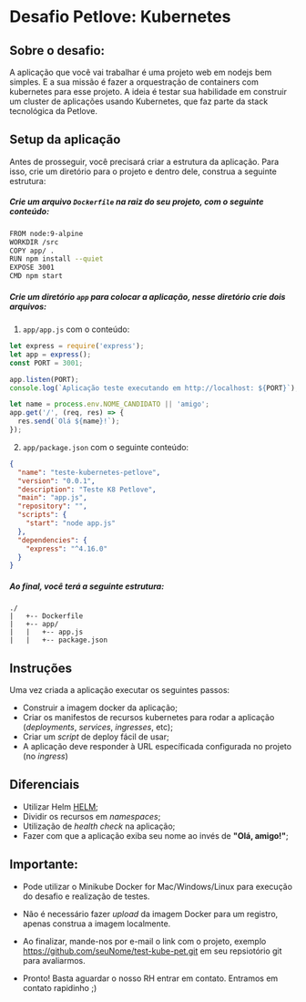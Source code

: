 # Desafio Petlove: Kubernetes

## Sobre o desafio:
A aplicação que você vai trabalhar é uma projeto web em nodejs bem simples. E a sua missão é fazer a orquestração de containers com kubernetes para esse projeto. A ideia é testar sua habilidade em construir um cluster de aplicações usando Kubernetes, que faz parte da stack tecnológica da Petlove.

## Setup da aplicação
Antes de prosseguir, você precisará criar a estrutura da aplicação. Para isso, crie um diretório para o projeto e dentro dele, construa a seguinte estrutura:

##### Crie um arquivo `Dockerfile` na raiz do seu projeto, com o seguinte conteúdo:

```bash
FROM node:9-alpine
WORKDIR /src
COPY app/ .
RUN npm install --quiet
EXPOSE 3001
CMD npm start
```

##### Crie um diretório `app` para colocar a aplicação, nesse diretório crie dois arquivos:

1) `app/app.js` com o conteúdo:

```js
let express = require('express');
let app = express();
const PORT = 3001;

app.listen(PORT);
console.log(`Aplicação teste executando em http://localhost: ${PORT}`);

let name = process.env.NOME_CANDIDATO || 'amigo';
app.get('/', (req, res) => {
  res.send(`Olá ${name}!`);
});
```

2) `app/package.json` com o seguinte conteúdo:

```json
{
  "name": "teste-kubernetes-petlove",
  "version": "0.0.1",
  "description": "Teste K8 Petlove",
  "main": "app.js",
  "repository": "",
  "scripts": {
    "start": "node app.js"
  },
  "dependencies": {
    "express": "^4.16.0"
  }
}
```

##### Ao final, você terá a seguinte estrutura:
```
./
|   +-- Dockerfile
|   +-- app/
|   |   +-- app.js
|   |   +-- package.json
```


## Instruções
Uma vez criada a aplicação executar os seguintes passos:

- Construir a imagem docker da aplicação;
- Criar os manifestos de recursos kubernetes para rodar a aplicação (_deployments_, _services_, _ingresses_, etc);
- Criar um _script_ de deploy fácil de usar;
- A aplicação deve responder à URL específicada configurada no projeto (no _ingress_)

## Diferenciais
- Utilizar Helm [HELM](https://helm.sh);
- Dividir os recursos em _namespaces_;
- Utilização de _health check_ na aplicação;
- Fazer com que a aplicação exiba seu nome ao invés de **"Olá, amigo!"**;

## Importante:

* Pode utilizar o Minikube Docker for Mac/Windows/Linux para execução do desafio e realização de testes.

* Não é necessário fazer _upload_ da imagem Docker para um registro, apenas construa a imagem localmente.

* Ao finalizar, mande-nos por e-mail o link com o projeto, exemplo https://github.com/seuNome/test-kube-pet.git em seu repsiotório git para avaliarmos.

* Pronto! Basta aguardar o nosso RH entrar em contato. Entramos em contato rapidinho ;)
